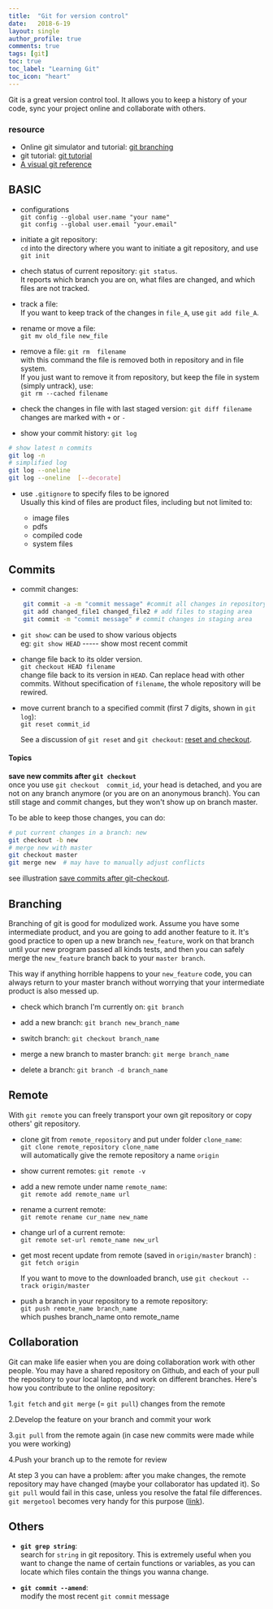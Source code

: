 ```yaml
---
title:  "Git for version control"
date:   2018-6-19
layout: single
author_profile: true
comments: true
tags: [git]
toc: true
toc_label: "Learning Git"
toc_icon: "heart"
---
```


Git is a great version control tool. It allows you to keep a history of your code, sync your project online and collaborate with others.

### resource
- Online git simulator and tutorial: [git branching](http://learngitbranching.js.org/)
- git tutorial: [git tutorial](https://www.atlassian.com/git/tutorials/)
- [A visual git reference](http://marklodato.github.io/visual-git-guide/index-en.html)


## BASIC

- configurations   
 `git config --global user.name "your name"`   
 `git config --global user.email "your.email"`

- initiate a git repository:   
  `cd` into the directory where you want to initiate a git repository, and use `git init`

- chech status of current repository: `git status`.    
  It reports which branch you are on, what files are changed, and which files are not tracked.

- track a file:      
  If you want to keep track of the changes in `file_A`, use `git add file_A`.   

- rename or move a file:      
	`git mv old_file new_file`

- remove a file: `git rm  filename`      
	with this command the file is removed both in repository and in file system.      
	If you just want to remove it from repository, but keep the file in system (simply untrack), use:      
	`git rm --cached filename`    
	

- check the changes in file with last staged version: `git diff filename`       
	changes are marked with `+` or `-`   

- show your commit history: `git log`   

```bash
# show latest n commits
git log -n
# simplified log
git log --oneline
git log --oneline  [--decorate]
```

- use `.gitignore` to specify files to be ignored      
	Usually this kind of files are product files, including but not limited to:   
	      
	- image files
	- pdfs
	- compiled code
	- system files


## Commits

- commit changes:   
	
```bash
	git commit -a -m "commit message" #commit all changes in repository   
	git add changed_file1 changed_file2 # add files to staging area
	git commit -m "commit message" # commit changes in staging area
```
	

- `git show`: can be used to show various objects          
	eg: `git show HEAD` ----- show most recent commit

- change file back to its  older version.   
   `git checkout HEAD filename` 	  
   change file back to its version in `HEAD`. Can replace head with other commits. Without specification of `filename`, the whole repository will be rewired.     

- move current branch to a specified commit (first 7 digits, shown in `git log`):      
   `git reset commit_id`   
   
     See a discussion of `git reset` and `git checkout`: [reset and checkout](http://stackoverflow.com/questions/3639342/whats-the-difference-between-git-reset-and-git-checkout).

#### Topics
**save new commits after `git checkout`**   
once you use `git checkout  commit_id`, your head is detached, and you are not on any branch anymore (or you are on an anonymous branch). You can still stage and commit changes, but they won't show up on branch master. 

To be able to keep those changes, you can do:

```bash
# put current changes in a branch: new
git checkout -b new
# merge new with master
git checkout master
git merge new  # may have to manually adjust conflicts
``` 

see illustration [save commits after git-checkout](http://marklodato.github.io/visual-git-guide/index-en.html#detached).


## Branching 
Branching of git is good for modulized work. Assume you have some intermediate product, and you are going to add another feature to it. It's good practice to open up a new branch `new_feature`, work on that branch until your new program passed all kinds tests, and then you can safely merge the `new_feature` branch back to your `master branch`. 
  
This way if anything horrible happens to your `new_feature` code, you can always return to your master branch without worrying that your intermediate product is also messed up.

- check which branch I'm currently on: `git branch`

-  add a new branch:  `git branch new_branch_name`

- switch branch: `git checkout branch_name` 

- merge a new branch to master branch: `git merge branch_name` 

- delete a branch: `git branch -d branch_name`  



## Remote
With `git remote` you can freely transport your own git repository or copy others' git repository.

- clone git from `remote_repository` and put under folder `clone_name`:    
  `git clone remote_repository clone_name`     
  will automatically give the remote repository a name `origin`

- show current remotes:  `git remote -v`

- add a new remote under name `remote_name`:    
	`git remote add remote_name url`
	
- rename a current remote:   
	`git remote rename cur_name new_name`

- change url of a current remote:   
	`git remote set-url remote_name new_url`

- get most recent update from remote (saved in `origin/master` branch) : `git fetch origin`    
	
	If you want to move to the downloaded branch, use `git checkout -- track origin/master`

- push a branch in your repository to a remote repository:   
   `git push remote_name branch_name`   
	which  pushes branch\_name onto remote\_name 




## Collaboration 
Git can make life easier when you are doing collaboration work with other people. You may have a shared repository on Github, and each of your pull the repository to your local laptop, and work on different branches. Here's how you contribute to the online repository:

1.`git fetch` and `git merge` (= `git pull`) changes from the remote

2.Develop the feature on your branch and commit your work

3.`git pull` from the remote again (in case new commits were made while you were working)

4.Push your branch up to the remote for review

At step 3 you can have a problem: after you make changes, the remote repository may have changed (maybe your collaborator has updated it). So `git pull` would fail in this case, unless you resolve the fatal file differences. `git mergetool` becomes very handy for this purpose ([link](https://stackoverflow.com/questions/161813/how-to-resolve-merge-conflicts-in-git)).

## Others
- **`git grep string`**:   
	search for `string` in git repository. This is extremely useful when you want to change the name of certain functions or variables, as you can locate which  files contain the things you wanna change. 
	
- **`git commit --amend`**:   
	modify the most recent `git commit` message










